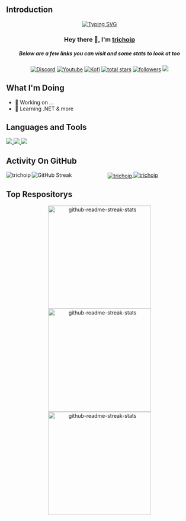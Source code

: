 ## Introduction
<p align="center">
<a href="https://github.com/trichoip"><img src="https://readme-typing-svg.demolab.com?font=Fira+Code&size=25&pause=1000&color=EAF714&background=4522FF00&center=true&vCenter=true&random=false&width=700&height=45&lines=I+am+a+backend+developer;Server+System+Development+and+Maintenance;Performance+Optimization+and+Assurance" alt="Typing SVG" /></a>
</p>

<h3 align="center">Hey there 👋, I'm <a href="https://github.com/trichoip">trichoip</a></h3>
<h5 align="center">Below are a few links you can visit and some stats to look at too</h5>

<p align="center">
  <a href="https://github.com/trichoip"><img alt="Discord" title="Discord" src="https://img.shields.io/badge/-Discord-7289DA?logo=discord&logoColor=white"/></a>
  <a href="https://github.com/trichoip"><img alt="Youtube" title="Youtube" src="https://img.shields.io/badge/-Youtube-FF0000?logo=youtube&logoColor=white"/></a>
  <a href="https://github.com/trichoip"><img alt="Kofi" title="Kofi" src="https://img.shields.io/badge/-Kofi-ff7389?logo=kofi&logoColor=white"/></a>
  <a href="https://github.com/trichoip?tab=repositories&sort=stargazers"><img alt="total stars" title="Total stars on GitHub" src="https://custom-icon-badges.demolab.com/github/stars/trichoip?color=B8B92B&labelColor=959532&logo=star"/></a>
  <a href="https://github.com/trichoip"><img alt="followers" title="Follow me on Github" src="https://img.shields.io/github/followers/trichoip?color=236ad3&logo=github&label=Follow"/></a>
  <a href="https://github.com/trichoip"><img src="https://komarev.com/ghpvc/?username=trichoip&color=brightgreen"></a>
</p>

## What I'm Doing

- 🔭 Working on ...
- 🌱 Learning .NET & more

## Languages and Tools

<p align="left">
  <a href="https://github.com/trichoip">
    <img src="https://skillicons.dev/icons?i=vscode,visualstudio,androidstudio,idea,atom,postman,aws,azure,firebase,heroku,git,github,gitlab,discord,stackoverflow"> 
    <img src="https://skillicons.dev/icons?i=dotnet,cs,dart,flutter,spring,java,maven,docker,graphql,kafka,kubernetes,rabbitmq,bootstrap,css,html,js,md"> 
    <img src="https://skillicons.dev/icons?i=mongodb,mysql,postgres,sqlite"> 
  </a> 
</p>

## Activity On GitHub
   

<p align="center">
   <a href="https://github.com/trichoip">
    <img align="left" src="https://github-readme-stats.vercel.app/api?username=trichoip&show_icons=true&locale=en&show=reviews,discussions_started,discussions_answered,prs_merged,prs_merged_percentage&theme=dark&hide_border=true&rank_icon=github" alt="trichoip" />
    <img align="left" src="https://github-readme-streak-stats.herokuapp.com?user=trichoip&theme=dark&hide_border=true&border_radius=10&date_format=j%2Fn%5B%2FY%5D" alt="GitHub Streak" />
    <img align="center" src="https://github-readme-stats.vercel.app/api/top-langs?username=trichoip&locale=en&theme=dark&hide_border=true&layout=compact" alt="trichoip" />
    <img src="https://github-profile-trophy.vercel.app/?username=trichoip&margin-w=15&theme=oldie&rank=SSS,SS,S,AAA,AA,A,SECRET&no-frame=true&column=-1" alt="trichoip" />
  </a>
</p>


## Top Respositorys
  <p align="center">
     <a href="https://github.com/trichoip"><img width="278" src="https://denvercoder1-github-readme-stats.vercel.app/api/pin/?username=trichoip&repo=eTransportationSystem&theme=dark&bg_color=1F222E&title_color=F8D866&hide_border=true&icon_color=F8D866" alt="github-readme-streak-stats"></a>
    <a href="https://github.com/trichoip"><img width="278" src="https://denvercoder1-github-readme-stats.vercel.app/api/pin/?username=trichoip&repo=Videography&theme=dark&bg_color=1F222E&title_color=F8D866&hide_border=true&icon_color=F8D866" alt="github-readme-streak-stats"></a>
   <a href="https://github.com/trichoip"><img width="278" src="https://denvercoder1-github-readme-stats.vercel.app/api/pin/?username=trichoip&repo=HotelBooking&theme=dark&bg_color=1F222E&title_color=F8D866&hide_border=true&icon_color=F8D866" alt="github-readme-streak-stats"></a>
  </p>
